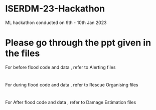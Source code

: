 # ISERDM-23-Hackathon
ML hackathon conducted on 9th - 10th Jan 2023
# Please go through the ppt given in the files
For before flood code and data , refer to Alerting files
#
For during flood code and data , refer to Rescue Organising files
#
For After flood code and data , refer to Damage Estimation files

